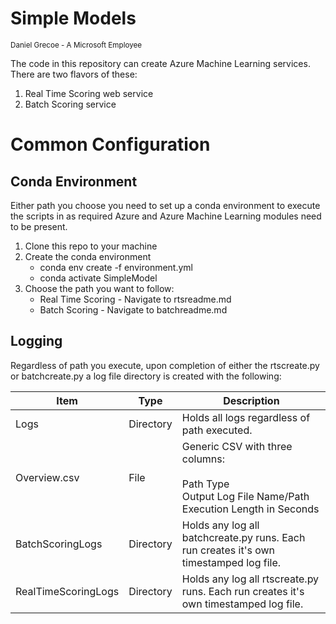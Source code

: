 # Simple Models
<sup> Daniel Grecoe - A Microsoft Employee</sup>

The code in this repository can create Azure Machine Learning services. There are two flavors of these:
1. Real Time Scoring web service
2. Batch Scoring service


# Common Configuration

## Conda Environment
Either path you choose you need to set up a conda environment to execute the scripts in as required Azure and Azure Machine Learning modules need to be present. 

1. Clone this repo to your machine
2. Create the conda environment
    - conda env create -f environment.yml
    - conda activate SimpleModel
3. Choose the path you want to follow:
    - Real Time Scoring - Navigate to  rtsreadme.md 
    - Batch Scoring - Navigate to batchreadme.md

## Logging
Regardless of path you execute, upon completion of either the rtscreate.py or batchcreate.py a log file directory is created with the following:

|Item|Type|Description|
|--|--|--|
|Logs|Directory|Holds all logs regardless of path executed.|
|Overview.csv|File|Generic CSV with three columns:<br><br>Path Type<br>Output Log File Name/Path<br>Execution Length in Seconds|
|BatchScoringLogs|Directory|Holds any log all  batchcreate.py runs. Each run creates it's own timestamped log file.|
|RealTimeScoringLogs|Directory|Holds any log all  rtscreate.py runs. Each run creates it's own timestamped log file.|